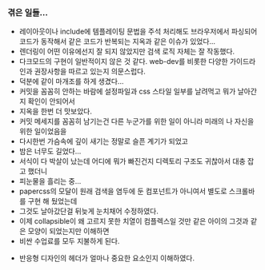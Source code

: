 

### 겪은 일들...
- 레이아웃이나 include에 템플레이팅 문법을 주석 처리해도 브라우저에서 파싱되어 코드가 동작해서 같은 코드가 반복되는 지옥과 같은 이슈가 있었다...
- 렌더링이 어떤 이유에선지 잘 되지 않았지만 검색 로직 자체는 잘 작동했다.
- 다크모드의 구현이 일반적이지 않은 것 같다. web-dev를 비롯한 다양한 가이드라인과 권장사항을 따르고 있는지 의문스럽다.
- 덕분에 같이 마개조를 하게 생겼다...
- 커밋을 꼼꼼히 안하는 바람에 설정파일과 css 스타일 일부를 날려먹고 뭐가 날아간지 확인이 안되어서
- 지옥을 한번 더 맛보았다.
- 커밋 메세지를 꼼꼼히 남기는건 다른 누군가를 위한 일이 아니라 미래의 나 자신을 위한 일이었음을
- 다시한번 가슴속에 깊이 새기는 정말로 슬픈 계기가 되었고
- 밤은 너무도 길었다...
- 서식이 다 박살이 났는데 어디에 뭐가 빠진건지 디렉토리 구조도 귀찮아서 대충 잡고 했더니
- 피눈물을 흘리는 중...
- papercss의 모달이 원래 검색을 염두에 둔 컴포넌트가 아니여서 별도로 스크롤바를 구현 해 뒀었는데
- 그것도 날아갔단걸 뒤늦게 눈치채어 수정하였다.
- 이제 collapsible이 왜 고르지 못한 치열이 컴플렉스일 것만 같은 아이의 그것과 같은 모양이 되었는지만 이해하면
- 비싼 수업료를 모두 지불하게 된다.
<!-- <meta name='viewport' content='width=device-width, initial-scale=1'> -->
- 반응형 디자인의 헤더가 얼마나 중요한 요소인지 이해하였다.
